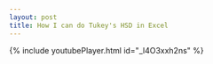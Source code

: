 ```yaml
---
layout: post
title: How I can do Tukey's HSD in Excel
---
```


<!--more-->
 
{% include youtubePlayer.html id="_l4O3xxh2ns" %}

